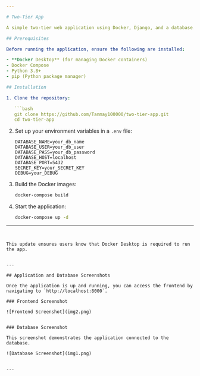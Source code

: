 ```yaml
---

# Two-Tier App

A simple two-tier web application using Docker, Django, and a database.

## Prerequisites

Before running the application, ensure the following are installed:

- **Docker Desktop** (for managing Docker containers)
- Docker Compose
- Python 3.8+
- pip (Python package manager)

## Installation

1. Clone the repository:

   ```bash
   git clone https://github.com/Tanmay100000/two-tier-app.git
   cd two-tier-app
   ```

2. Set up your environment variables in a `.env` file:

   ```env
   DATABASE_NAME=your_db_name
   DATABASE_USER=your_db_user
   DATABASE_PASS=your_db_password
   DATABASE_HOST=localhost
   DATABASE_PORT=5432
   SECRET_KEY=your_SECRET_KEY
   DEBUG=your_DEBUG
   ```

3. Build the Docker images:

   ```bash
   docker-compose build
   ```

4. Start the application:

   ```bash
   docker-compose up -d
   ```

---
```


This update ensures users know that Docker Desktop is required to run the app.


---

## Application and Database Screenshots

Once the application is up and running, you can access the frontend by navigating to `http://localhost:8000`.

### Frontend Screenshot

![Frontend Screenshot](img2.png)


### Database Screenshot

This screenshot demonstrates the application connected to the database.

![Database Screenshot](img1.png)


---

